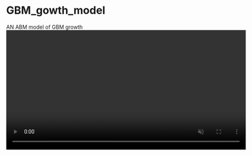 # GBM_gowth_model
AN ABM model of GBM growth
<video controls autoplay loop muted playsinline width="640">
  <source src="./demo.mp4" type="video/mp4">
  Your browser does not support the video tag.
</video>
